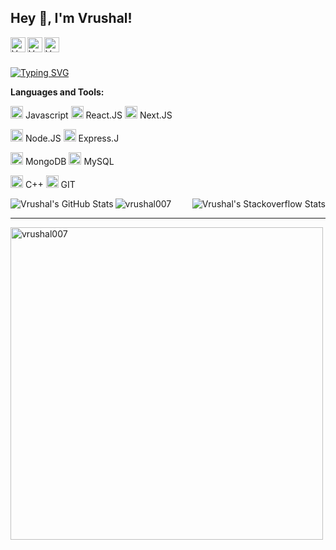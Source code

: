 <h2 title="hehehe"> Hey 👋, I'm Vrushal!</h2>

<a href="https://www.linkedin.com/in/vrushalpatel/">
  <img align="left" alt="Vrushal's LinkedIn" width="24px" src="https://img.icons8.com/nolan/96/linkedin.png" />
</a>
<a href="https://www.instagram.com/vrushal_007/">
  <img align="left" alt="Vrushal's Instagram" width="24px" src="https://img.icons8.com/nolan/96/instagram-new.png" />
</a>
<a href="https://twitter.com/vrushal007">
  <img align="left" alt="Vrushal's Twitter" width="24px" src="https://img.icons8.com/nolan/96/twitter.png" />
</a>

<br />
<br />
<!--  <p align="left"> <img src="https://komarev.com/ghpvc/?username=jaipatel248&label=Profile%20views&color=0e75b6&style=flat" alt="jaipatel248" /> </p> -->


[![Typing SVG](https://readme-typing-svg.herokuapp.com/?lines=I+am+full+stack+developer)](https://git.io/typing-svg)

<!-- **About Me!**


- 👨🏽‍💻 I’m currently a ISE Undergrad student at RNS Institute of Technology, Bangalore
- 🌱 I’m currently exploring Blockchain with a big interest in Smart Contracts. 
- 💬 Ask me about anything, I love to answer!
- 📫 Email me at [phoenix2810@protonmail.com](mailto:phoenix2810@protonmail.com). -->



**Languages and Tools:**  


<code><img height="20" src="https://img.icons8.com/nolan/96/javascript.png"></code> Javascript
<code><img height="20" src="https://img.icons8.com/nolan/96/react-native.png"></code> React.JS
<code><img height="20" src="https://img.icons8.com/nolan/96/nextjs.png"></code> Next.JS

<code><img height="20" src="https://img.icons8.com/nolan/96/node-js.png"></code> Node.JS
<code><img height="20" src="https://img.icons8.com/nolan/96/express-js.png"></code> Express.J

<code><img height="20" src="https://img.icons8.com/nolan/96/mongo-db.png"></code> MongoDB
<code><img height="20" src="https://img.icons8.com/nolan/96/sql.png"></code> MySQL

<code><img height="20" src="https://img.icons8.com/nolan/96/c-plus-plus.png"></code> C++
<code><img height="20" src="https://img.icons8.com/nolan/96/git.png"></code> GIT



<div align="center" >
  <img align="left" src="https://github-readme-stats.vercel.app/api?username=vrushal007&show_icons=true&hide_border=true&count_private=true&theme=shades-of-purple&icon_color=fad000" alt="Vrushal's GitHub Stats">
  <img align="right" src="https://github-readme-stackoverflow.vercel.app/?userID=17993017&theme=dark" alt="Vrushal's Stackoverflow Stats">
 </div>
 

<img align="center" src="https://github-readme-streak-stats.herokuapp.com/?user=vrushal007&count_private=true&theme=radical" alt="vrushal007" />


-----


<img align="center" width=500 src="https://github-readme-stats.vercel.app/api/top-langs/?username=vrushal007&count_private=true&theme=radical" alt="vrushal007" />

